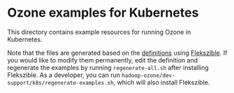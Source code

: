 <!---
   Licensed to the Apache Software Foundation (ASF) under one or more
   contributor license agreements.  See the NOTICE file distributed with
   this work for additional information regarding copyright ownership.
   The ASF licenses this file to You under the Apache License, Version 2.0
   (the "License"); you may not use this file except in compliance with
   the License.  You may obtain a copy of the License at

       http://www.apache.org/licenses/LICENSE-2.0

   Unless required by applicable law or agreed to in writing, software
   distributed under the License is distributed on an "AS IS" BASIS,
   WITHOUT WARRANTIES OR CONDITIONS OF ANY KIND, either express or implied.
   See the License for the specific language governing permissions and
   limitations under the License.
--->

# Ozone examples for Kubernetes

This directory contains example resources for running Ozone in Kubernetes.

Note that the files are generated based on the [definitions](../definitions) using [Flekszible](https://github.com/elek/flekszible).  If you would like to modify them permanently, edit the definition and regenerate the examples by running `regenerate-all.sh` after installing Flekszible.  As a developer, you can run `hadoop-ozone/dev-support/k8s/regenerate-examples.sh`, which will also install Flekszible.
